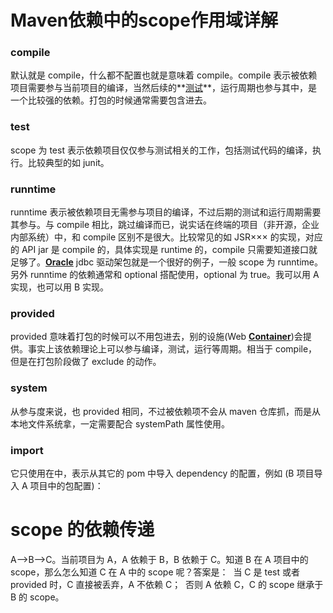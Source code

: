 # Maven依赖中的scope作用域详解


### compile

默认就是 compile，什么都不配置也就是意味着 compile。compile 表示被依赖项目需要参与当前项目的编译，当然后续的**[测试](http://lib.csdn.net/base/softwaretest)**，运行周期也参与其中，是一个比较强的依赖。打包的时候通常需要包含进去。

### test

scope 为 test 表示依赖项目仅仅参与测试相关的工作，包括测试代码的编译，执行。比较典型的如 junit。

### runntime

runntime 表示被依赖项目无需参与项目的编译，不过后期的测试和运行周期需要其参与。与 compile 相比，跳过编译而已，说实话在终端的项目（非开源，企业内部系统）中，和 compile 区别不是很大。比较常见的如 JSR××× 的实现，对应的 API jar 是 compile 的，具体实现是 runtime 的，compile 只需要知道接口就足够了。**[Oracle](http://lib.csdn.net/base/oracle)** jdbc 驱动架包就是一个很好的例子，一般 scope 为 runntime。另外 runntime 的依赖通常和 optional 搭配使用，optional 为 true。我可以用 A 实现，也可以用 B 实现。

### provided

provided 意味着打包的时候可以不用包进去，别的设施(Web **[Container](http://lib.csdn.net/base/docker)**)会提供。事实上该依赖理论上可以参与编译，测试，运行等周期。相当于 compile，但是在打包阶段做了 exclude 的动作。

### system

从参与度来说，也 provided 相同，不过被依赖项不会从 maven 仓库抓，而是从本地文件系统拿，一定需要配合 systemPath 属性使用。

### **import**

它只使用在<dependencyManagement>中，表示从其它的 pom 中导入 dependency 的配置，例如 (B 项目导入 A 项目中的包配置)：

# scope 的依赖传递

A–>B–>C。当前项目为 A，A 依赖于 B，B 依赖于 C。知道 B 在 A 项目中的 scope，那么怎么知道 C 在 A 中的 scope 呢？答案是：  当 C 是 test 或者 provided 时，C 直接被丢弃，A 不依赖 C；  否则 A 依赖 C，C 的 scope 继承于 B 的 scope。

